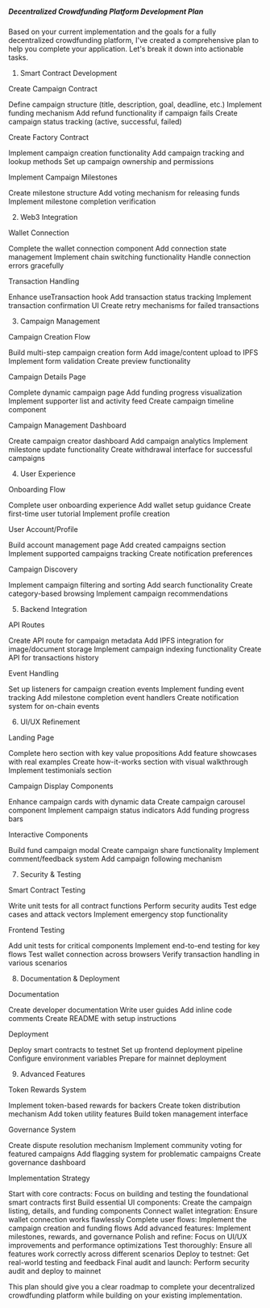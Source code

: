 ##### Decentralized Crowdfunding Platform Development Plan

Based on your current implementation and the goals for a fully decentralized crowdfunding platform, I've created a comprehensive plan to help you complete your application. Let's break it down into actionable tasks.

1. Smart Contract Development

Create Campaign Contract

Define campaign structure (title, description, goal, deadline, etc.)
Implement funding mechanism
Add refund functionality if campaign fails
Create campaign status tracking (active, successful, failed)

Create Factory Contract

Implement campaign creation functionality
Add campaign tracking and lookup methods
Set up campaign ownership and permissions

Implement Campaign Milestones

Create milestone structure
Add voting mechanism for releasing funds
Implement milestone completion verification

2. Web3 Integration

Wallet Connection

Complete the wallet connection component
Add connection state management
Implement chain switching functionality
Handle connection errors gracefully

Transaction Handling

Enhance useTransaction hook
Add transaction status tracking
Implement transaction confirmation UI
Create retry mechanisms for failed transactions

3. Campaign Management

Campaign Creation Flow

Build multi-step campaign creation form
Add image/content upload to IPFS
Implement form validation
Create preview functionality

Campaign Details Page

Complete dynamic campaign page
Add funding progress visualization
Implement supporter list and activity feed
Create campaign timeline component

Campaign Management Dashboard

Create campaign creator dashboard
Add campaign analytics
Implement milestone update functionality
Create withdrawal interface for successful campaigns

4. User Experience

Onboarding Flow

Complete user onboarding experience
Add wallet setup guidance
Create first-time user tutorial
Implement profile creation

User Account/Profile

Build account management page
Add created campaigns section
Implement supported campaigns tracking
Create notification preferences

Campaign Discovery

Implement campaign filtering and sorting
Add search functionality
Create category-based browsing
Implement campaign recommendations

5. Backend Integration

API Routes

Create API route for campaign metadata
Add IPFS integration for image/document storage
Implement campaign indexing functionality
Create API for transactions history

Event Handling

Set up listeners for campaign creation events
Implement funding event tracking
Add milestone completion event handlers
Create notification system for on-chain events

6. UI/UX Refinement

Landing Page

Complete hero section with key value propositions
Add feature showcases with real examples
Create how-it-works section with visual walkthrough
Implement testimonials section

Campaign Display Components

Enhance campaign cards with dynamic data
Create campaign carousel component
Implement campaign status indicators
Add funding progress bars

Interactive Components

Build fund campaign modal
Create campaign share functionality
Implement comment/feedback system
Add campaign following mechanism

7. Security & Testing

Smart Contract Testing

Write unit tests for all contract functions
Perform security audits
Test edge cases and attack vectors
Implement emergency stop functionality

Frontend Testing

Add unit tests for critical components
Implement end-to-end testing for key flows
Test wallet connection across browsers
Verify transaction handling in various scenarios

8. Documentation & Deployment

Documentation

Create developer documentation
Write user guides
Add inline code comments
Create README with setup instructions

Deployment

Deploy smart contracts to testnet
Set up frontend deployment pipeline
Configure environment variables
Prepare for mainnet deployment

9. Advanced Features

Token Rewards System

Implement token-based rewards for backers
Create token distribution mechanism
Add token utility features
Build token management interface

Governance System

Create dispute resolution mechanism
Implement community voting for featured campaigns
Add flagging system for problematic campaigns
Create governance dashboard

Implementation Strategy

Start with core contracts: Focus on building and testing the foundational smart contracts first
Build essential UI components: Create the campaign listing, details, and funding components
Connect wallet integration: Ensure wallet connection works flawlessly
Complete user flows: Implement the campaign creation and funding flows
Add advanced features: Implement milestones, rewards, and governance
Polish and refine: Focus on UI/UX improvements and performance optimizations
Test thoroughly: Ensure all features work correctly across different scenarios
Deploy to testnet: Get real-world testing and feedback
Final audit and launch: Perform security audit and deploy to mainnet

This plan should give you a clear roadmap to complete your decentralized crowdfunding platform while building on your existing implementation.
